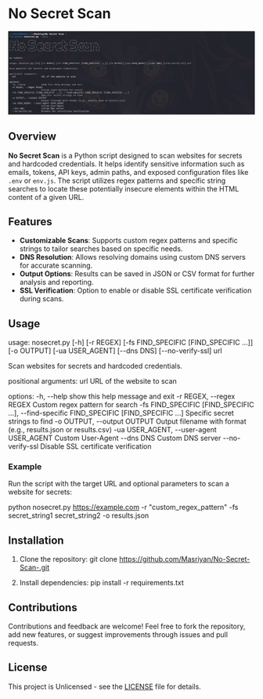 # No Secret Scan

![No Secret Scan Banner](https://github.com/Masriyan/No-Secret-Scan-/blob/main/nosecre.png)

## Overview
**No Secret Scan** is a Python script designed to scan websites for secrets and hardcoded credentials. It helps identify sensitive information such as emails, tokens, API keys, admin paths, and exposed configuration files like `.env` or `env.js`. The script utilizes regex patterns and specific string searches to locate these potentially insecure elements within the HTML content of a given URL.

## Features
- **Customizable Scans**: Supports custom regex patterns and specific strings to tailor searches based on specific needs.
- **DNS Resolution**: Allows resolving domains using custom DNS servers for accurate scanning.
- **Output Options**: Results can be saved in JSON or CSV format for further analysis and reporting.
- **SSL Verification**: Option to enable or disable SSL certificate verification during scans.

## Usage
usage: nosecret.py [-h] [-r REGEX] [-fs FIND_SPECIFIC [FIND_SPECIFIC ...]] [-o OUTPUT] [-ua USER_AGENT] [--dns DNS] [--no-verify-ssl] url

Scan websites for secrets and hardcoded credentials.

positional arguments:
url URL of the website to scan

options:
-h, --help show this help message and exit
-r REGEX, --regex REGEX
Custom regex pattern for search
-fs FIND_SPECIFIC [FIND_SPECIFIC ...], --find-specific FIND_SPECIFIC [FIND_SPECIFIC ...]
Specific secret strings to find
-o OUTPUT, --output OUTPUT
Output filename with format (e.g., results.json or results.csv)
-ua USER_AGENT, --user-agent USER_AGENT
Custom User-Agent
--dns DNS Custom DNS server
--no-verify-ssl Disable SSL certificate verification


### Example
Run the script with the target URL and optional parameters to scan a website for secrets:

python nosecret.py https://example.com -r "custom_regex_pattern" -fs secret_string1 secret_string2 -o results.json


## Installation
1. Clone the repository: git clone https://github.com/Masriyan/No-Secret-Scan-.git

2. Install dependencies:
pip install -r requirements.txt


## Contributions
Contributions and feedback are welcome! Feel free to fork the repository, add new features, or suggest improvements through issues and pull requests.

## License
This project is Unlicensed - see the [LICENSE](LICENSE) file for details.



